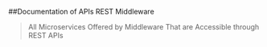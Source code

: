 ##Documentation of  APIs REST Middleware

> All Microservices Offered by Middleware That are Accessible through REST APIs

